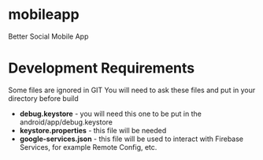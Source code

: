 # mobileapp
Better Social Mobile App

# Development Requirements

Some files are ignored in GIT
You will need to ask these files and put in your directory before build

- **debug.keystore** - you will need this one to be put in the android/app/debug.keystore
- **keystore.properties** - this file will be needed
- **google-services.json** - this file will be used to interact with Firebase Services, for example Remote Config, etc.